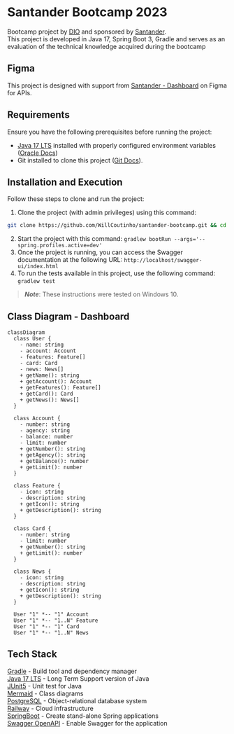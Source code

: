 # Santander Bootcamp 2023
Bootcamp project by [DIO](https://www.dio.me/) and sponsored by [Santander](https://app.becas-santander.com/pt-BR/program/bolsas-santander-santander-bootcamp-2023).    
This project is developed in Java 17, Spring Boot 3, Gradle and serves as an evaluation of the technical knowledge acquired during the bootcamp    

## Figma
This project is designed with support from [Santander - Dashboard](https://www.figma.com/file/0ZsjwjsYlYd3timxqMWlbj/SANTANDER---Projeto-Web%2FMobile?type=design&node-id=1421-432&mode=design) on Figma for APIs.


## Requirements
Ensure you have the following prerequisites before running the project:  
- [Java 17 LTS](https://www.oracle.com/java/technologies/javase/jdk17-archive-downloads.html) installed with properly configured environment variables ([Oracle Docs](https://docs.oracle.com/cd/E11882_01/java.112/e10588/chfour.htm#JJDEV13217))   
- Git installed to clone this project ([Git Docs](https://git-scm.com/downloads)).  

## Installation and Execution
Follow these steps to clone and run the project:

1. Clone the project (with admin privileges) using this command:  
```bash
git clone https://github.com/WillCoutinho/santander-bootcamp.git && cd santander-bootcamp
```
2. Start the project with this command: ``gradlew bootRun --args='--spring.profiles.active=dev'``    
3. Once the project is running, you can access the Swagger documentation at the following URL: ``http://localhost/swagger-ui/index.html``  
4. To run the tests available in this project, use the following command: ``gradlew test``
> **_Note_**: These instructions were tested on Windows 10.


## Class Diagram - Dashboard

````mermaid
classDiagram
  class User {
    - name: string
    - account: Account
    - features: Feature[]
    - card: Card
    - news: News[]
    + getName(): string
    + getAccount(): Account
    + getFeatures(): Feature[]
    + getCard(): Card
    + getNews(): News[]
  }

  class Account {
    - number: string
    - agency: string
    - balance: number
    - limit: number
    + getNumber(): string
    + getAgency(): string
    + getBalance(): number
    + getLimit(): number
  }

  class Feature {
    - icon: string
    - description: string
    + getIcon(): string
    + getDescription(): string
  }

  class Card {
    - number: string
    - limit: number
    + getNumber(): string
    + getLimit(): number
  }

  class News {
    - icon: string
    - description: string
    + getIcon(): string
    + getDescription(): string
  }

  User "1" *-- "1" Account
  User "1" *-- "1..N" Feature
  User "1" *-- "1" Card
  User "1" *-- "1..N" News

````


## Tech Stack
[Gradle](https://docs.gradle.org/current/userguide/userguide.html) - Build tool and dependency manager  
[Java 17 LTS](https://www.oracle.com/br/java/technologies/downloads/#java17) - Long Term Support version of Java  
[JUnit5](https://junit.org/junit5/docs/current/user-guide/) - Unit test for Java  
[Mermaid](https://mermaid.js.org/syntax/classDiagram.html) - Class diagrams  
[PostgreSQL](https://jdbc.postgresql.org/documentation/setup/) - Object-relational database system  
[Railway](https://docs.railway.app/) - Cloud infrastructure  
[SpringBoot](https://spring.io/projects/spring-boot) - Create stand-alone Spring applications  
[Swagger OpenAPI](https://springdoc.org/#Introduction) - Enable Swagger for the application 

